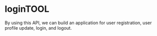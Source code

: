 loginTOOL
=========

By using this API, we can build an application for user registration, user profile update, login, and logout.